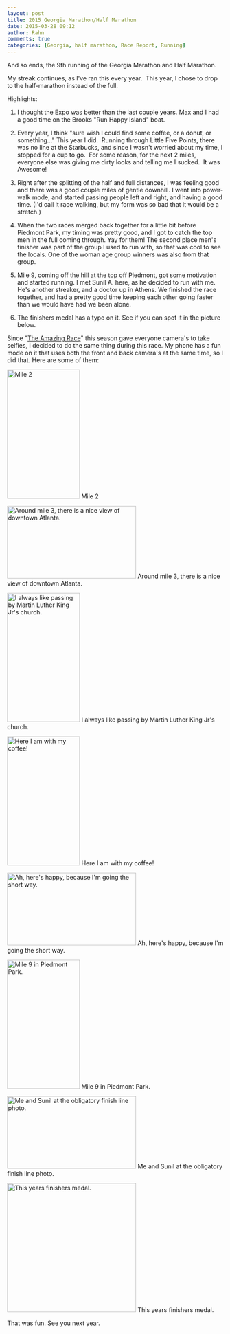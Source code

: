 ```yaml
---
layout: post
title: 2015 Georgia Marathon/Half Marathon
date: 2015-03-28 09:12
author: Rahn
comments: true
categories: [Georgia, half marathon, Race Report, Running]
---
```

And so ends, the 9th running of the Georgia Marathon and Half Marathon.

My streak continues, as I've ran this every year.  This year, I chose to drop to the half-marathon instead of the full.

Highlights:

1. I thought the Expo was better than the last couple years. Max and I had a good time on the Brooks "Run Happy Island" boat.

2. Every year, I think "sure wish I could find some coffee, or a donut, or something..." This year I did.  Running through Little Five Points, there was no line at the Starbucks, and since I wasn't worried about my time, I stopped for a cup to go.  For some reason, for the next 2 miles, everyone else was giving me dirty looks and telling me I sucked.  It was Awesome!

3. Right after the splitting of the half and full distances, I was feeling good and there was a good couple miles of gentle downhill. I went into power-walk mode, and started passing people left and right, and having a good time. (I'd call it race walking, but my form was so bad that it would be a stretch.)

4. When the two races merged back together for a little bit before Piedmont Park, my timing was pretty good, and I got to catch the top men in the full coming through. Yay for them! The second place men's finisher was part of the group I used to run with, so that was cool to see the locals. One of the woman age group winners was also from that group.

5. Mile 9, coming off the hill at the top off Piedmont, got some motivation and started running. I met Sunil A. here, as he decided to run with me. He's another streaker, and a doctor up in Athens. We finished the race together, and had a pretty good time keeping each other going faster than we would have had we been alone.

6. The finishers medal has a typo on it. See if you can spot it in the picture below.

Since "<a href="http://www.cbs.com/shows/amazing_race/" target="_blank">The Amazing Race</a>" this season gave everyone camera's to take selfies, I decided to do the same thing during this race. My phone has a fun mode on it that uses both the front and back camera's at the same time, so I did that. Here are some of them:

<a href="http://gonesomewhere.com/wp-content/uploads/2015/03/Mile2-20150322_073657.jpg"><img class="size-medium wp-image-1746" src="http://gonesomewhere.com/wp-content/uploads/2015/03/Mile2-20150322_073657-169x300.jpg" alt="Mile 2 " width="169" height="300" /></a> Mile 2

<a href="http://gonesomewhere.com/wp-content/uploads/2015/03/Mile3-20150322_075338.jpg"><img class="size-medium wp-image-1747" src="http://gonesomewhere.com/wp-content/uploads/2015/03/Mile3-20150322_075338-300x169.jpg" alt="Around mile 3, there is a nice view of downtown Atlanta." width="300" height="169" /></a> Around mile 3, there is a nice view of downtown Atlanta.

<a href="http://gonesomewhere.com/wp-content/uploads/2015/03/Mile4-20150322_075820.jpg"><img class="size-medium wp-image-1748" src="http://gonesomewhere.com/wp-content/uploads/2015/03/Mile4-20150322_075820-169x300.jpg" alt="I always like passing by Martin Luther King Jr's church." width="169" height="300" /></a> I always like passing by Martin Luther King Jr's church.

<a href="http://gonesomewhere.com/wp-content/uploads/2015/03/Mile6-20150322_083600.jpg"><img class="size-medium wp-image-1750" src="http://gonesomewhere.com/wp-content/uploads/2015/03/Mile6-20150322_083600-169x300.jpg" alt="Here I am with my coffee!" width="169" height="300" /></a> Here I am with my coffee!

<a href="http://gonesomewhere.com/wp-content/uploads/2015/03/Mile7-20150322_085321.jpg"><img class="size-medium wp-image-1751" src="http://gonesomewhere.com/wp-content/uploads/2015/03/Mile7-20150322_085321-300x169.jpg" alt="Ah, here's happy, because I'm going the short way." width="300" height="169" /></a> Ah, here's happy, because I'm going the short way.

<a href="http://gonesomewhere.com/wp-content/uploads/2015/03/Mile9-20150322_092150.jpg"><img class="size-medium wp-image-1752" src="http://gonesomewhere.com/wp-content/uploads/2015/03/Mile9-20150322_092150-169x300.jpg" alt="Mile 9 in Piedmont Park." width="169" height="300" /></a> Mile 9 in Piedmont Park.

<a href="http://gonesomewhere.com/wp-content/uploads/2015/03/rahn-sunil-20150322_102353.jpg"><img class="size-medium wp-image-1753" src="http://gonesomewhere.com/wp-content/uploads/2015/03/rahn-sunil-20150322_102353-300x169.jpg" alt="Me and Sunil at the obligatory finish line photo." width="300" height="169" /></a> Me and Sunil at the obligatory finish line photo.

<a href="http://gonesomewhere.com/wp-content/uploads/2015/03/finishermedal2015.jpg"><img class="size-medium wp-image-1755" src="http://gonesomewhere.com/wp-content/uploads/2015/03/finishermedal2015-300x300.jpg" alt="This years finishers medal." width="300" height="300" /></a> This years finishers medal.

That was fun. See you next year.
